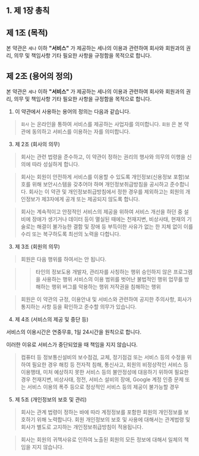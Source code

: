 ## 1. 제 1장 총칙

## 제 1조 (목적)

본 약관은 `세나` 이하 **"서비스"** 가 제공하는 세나의 이용과 관련하여 회사와 회원과의 권리, 의무 및 책임사항 기타 필요한 사항을 규정함을 목적으로 합니다.

## 제 2조 (용어의 정의)

본 약관은 `세나` 이하 **"서비스"** 가 제공하는 세나의 이용과 관련하여 회사와 회원과의 권리, 의무 및 책임사항 기타 필요한 사항을 규정함을 목적으로 합니다.

1. 이 약관에서 사용하는 용어의 정의는 다음과 같습니다.

> `회사` 는 온라인을 통하여 서비스를 제공하는 사업자를 의미합니다.
> `회원` 은 본 약관에 동의하고 서비스를 이용하는 자를 의미합니다.

3. 제 2조 (회사의 의무)

> 회사는 관련 법령을 준수하고, 이 약관이 정하는 권리의 행사와 의무의 이행을 신의에 따라 성실하게 합니다.

> 회사는 회원이 안전하게 서비스를 이용할 수 있도록 개인정보(신용정보 포함)보호를 위해 보안시스템을 갖추어야 하며 개인정보취급방침을 공시하고 준수합니다. 회사는 이 약관 및 개인정보취급방침에서 정한 경우를 제외하고는 회원의 개인정보가 제3자에게 공개 또는 제공되지 않도록 합니다.

> 회사는 계속적이고 안정적인 서비스의 제공을 위하여 서비스 개선을 하던 중 설비에 장애가 생기거나 데이터 등이 멸실된 때에는 천재지변, 비상사태, 현재의 기술로는 해결이 불가능한 결함 및 장애 등 부득이한 사유가 없는 한 지체 없이 이를 수리 또는 복구하도록 최선의 노력을 다합니다.

3. 제 3조 (회원의 의무)

> 회원은 다음 행위를 하여서는 안 됩니다.

> > 타인의 정보도용
> > 개발자, 관리자를 사칭하는 행위
> > 승인하지 않은 프로그램을 사용하는 행위
> > 서비스의 이용 범위를 벗어난 불법적인 행위
> > 업무를 방해하는 행위
> > 버그를 악용하는 행위
> > 저작권을 침해하는 행위

> 회원은 이 약관의 규정, 이용안내 및 서비스와 관련하여 공지한 주의사항, 회사가 통지하는 사항 등을 확인하고 준수할 의무가 있습니다.

4. 제 4조 (서비스의 제공 및 중단 등)

서비스의 이용시간은 연중무휴, 1일 24시간을 원칙으로 합니다.

이러한 이유로 서비스가 중단되었을 때 책임을 지지 않습니다.

> 컴퓨터 등 정보통신설비의 보수점검, 교체, 정기점검 또는 서비스 등의 수정을 위하여 필요한 경우
> 해킹 등 전자적 침해, 통신사고, 회원의 비정상적인 서비스 등 이용행태, 미처 예상하지 못한 서비스 등의 불안정성에 대응하기 위하여 필요한 경우
> 천재지변, 비상사태, 정전, 서비스 설비의 장애, Google 계정 인증 문제 또는 서비스 이용의 폭주 등으로 정상적인 서비스 등의 제공이 불가능할 경우

5. 제 5조 (개인정보의 보호 및 관리)

> 회사는 관계 법령이 정하는 바에 따라 계정정보를 포함한 회원의 개인정보를 보호하기 위해 노력합니다. 회원 개인정보의 보호 및 사용에 대해서는 관계법령 및 회사가 별도로 고지하는 개인정보취급방침이 적용됩니다.

> 회사는 회원의 귀책사유로 인하여 노출된 회원의 모든 정보에 대해서 일체의 책임을 지지 않습니다.
